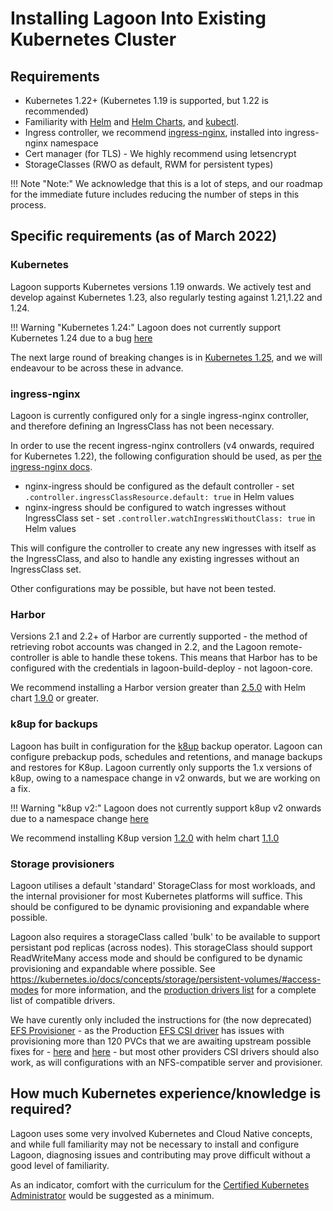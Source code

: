 # Installing Lagoon Into Existing Kubernetes Cluster

## Requirements

* Kubernetes 1.22+ (Kubernetes 1.19 is supported, but 1.22 is recommended)
* Familiarity with [Helm](https://helm.sh) and [Helm Charts](https://helm.sh/docs/topics/charts/#helm), and [kubectl](https://kubernetes.io/docs/tasks/tools/).
* Ingress controller, we recommend [ingress-nginx](https://github.com/kubernetes/ingress-nginx), installed into ingress-nginx namespace
* Cert manager (for TLS) - We highly recommend using letsencrypt
* StorageClasses (RWO as default, RWM for persistent types)

!!! Note "Note:"
    We acknowledge that this is a lot of steps, and our roadmap for the immediate future includes reducing the number of steps in this process.

## Specific requirements (as of March 2022)

### Kubernetes
Lagoon supports Kubernetes versions 1.19 onwards. We actively test and develop against Kubernetes 1.23, also regularly testing against 1.21,1.22 and 1.24.

!!! Warning "Kubernetes 1.24:"
    Lagoon does not currently support Kubernetes 1.24 due to a bug [here](https://github.com/uselagoon/remote-controller/issues/151)

The next large round of breaking changes is in [Kubernetes 1.25](https://kubernetes.io/docs/reference/using-api/deprecation-guide/#v1-25), and we will endeavour to be across these in advance.

### ingress-nginx
Lagoon is currently configured only for a single ingress-nginx controller, and therefore defining an IngressClass has not been necessary.

In order to use the recent ingress-nginx controllers (v4 onwards, required for Kubernetes 1.22), the following configuration should be used, as per [the ingress-nginx docs](https://kubernetes.github.io/ingress-nginx/#what-is-an-ingressclass-and-why-is-it-important-for-users-of-ingress-nginx-controller-now).

- nginx-ingress should be configured as the default controller - set `.controller.ingressClassResource.default: true` in Helm values
- nginx-ingress should be configured to watch ingresses without IngressClass set - set `.controller.watchIngressWithoutClass: true` in Helm values

This will configure the controller to create any new ingresses with itself as the IngressClass, and also to handle any existing ingresses without an IngressClass set.

Other configurations may be possible, but have not been tested.

### Harbor
Versions 2.1 and 2.2+ of Harbor are currently supported - the method of retrieving robot accounts was changed in 2.2, and the Lagoon remote-controller is able to handle these tokens. This means that Harbor has to be configured with the credentials in lagoon-build-deploy - not lagoon-core.

We recommend installing a Harbor version greater than [2.5.0](https://github.com/goharbor/harbor/releases/tag/v2.5.0) with Helm chart [1.9.0](https://github.com/goharbor/harbor-helm/releases/tag/v1.9.0) or greater.

### k8up for backups
Lagoon has built in configuration for the [k8up](https://k8up.io/k8up/1.2/index.html) backup operator. Lagoon can configure prebackup pods, schedules and retentions, and manage backups and restores for K8up. Lagoon currently only supports the 1.x versions of k8up, owing to a namespace change in v2 onwards, but we are working on a fix.

!!! Warning "k8up v2:"
    Lagoon does not currently support k8up v2 onwards due to a namespace change [here](https://github.com/uselagoon/build-deploy-tool/issues/121)

We recommend installing K8up version [1.2.0](https://github.com/k8up-io/k8up/releases/tag/v1.2.0) with helm chart [1.1.0](https://github.com/appuio/charts/releases/tag/k8up-1.1.0)

### Storage provisioners

Lagoon utilises a default 'standard' StorageClass for most workloads, and the internal provisioner for most Kubernetes platforms will suffice. This should be configured to be dynamic provisioning and expandable where possible.

Lagoon also requires a storageClass called 'bulk' to be available to support persistant pod replicas (across nodes). This storageClass should support ReadWriteMany access mode and should be configured to be dynamic provisioning and expandable where possible. See https://kubernetes.io/docs/concepts/storage/persistent-volumes/#access-modes for more information, and the [production drivers list](https://kubernetes-csi.github.io/docs/drivers.html) for a complete list of compatible drivers.

We have curently only included the instructions for (the now deprecated) [EFS Provisioner](./efs-provisioner.md) - as the Production [EFS CSI driver](https://github.com/kubernetes-sigs/aws-efs-csi-driver) has issues with provisioning more than 120 PVCs that we are awaiting upstream possible fixes for - [here](https://github.com/kubernetes-sigs/aws-efs-csi-driver/pull/761) and [here](https://github.com/kubernetes-sigs/aws-efs-csi-driver/pull/732) - but most other providers CSI drivers should also work, as will configurations with an NFS-compatible server and provisioner.

## How much Kubernetes experience/knowledge is required?

Lagoon uses some very involved Kubernetes and Cloud Native concepts, and while full familiarity may not be necessary to install and configure Lagoon, diagnosing issues and contributing may prove difficult without a good level of familiarity.

As an indicator, comfort with the curriculum for the [Certified Kubernetes Administrator](https://www.cncf.io/certification/cka/) would be suggested as a minimum.
